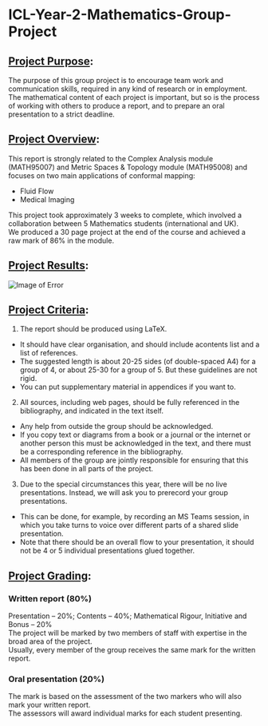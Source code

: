 # ICL-Year-2-Mathematics-Group-Project
## <ins>Project Purpose</ins>:
The purpose of this group project is to encourage team work and communication skills, required in any kind of research or in employment. The mathematical content of each project is important, but so is the process of working with others to produce a report, and to prepare an oral presentation to a strict deadline.
<br/>
## <ins>Project Overview</ins>:
This report is strongly related to the Complex Analysis module (MATH95007) and Metric Spaces & Topology module (MATH95008) and focuses on two main applications of conformal mapping:
<br/>
- Fluid Flow
- Medical Imaging

This project took approximately 3 weeks to complete, which involved a collaboration between 5 Mathematics students (international and UK). 
<br/> 
We produced a 30 page project at the end of the course and achieved a raw mark of 86% in the module. 
<br/>
## <ins>Project Results</ins>:
![Image of Error](https://octodex.github.com/images/error.png)
## <ins>Project Criteria</ins>:
1. The report should be produced using LaTeX. 
  - It should have clear organisation, and should include acontents list and a list of references. 
  - The suggested length is about 20-25 sides (of double-spaced A4) for a group of 4, or about 25-30 for a group of 5. But these guidelines are not rigid. 
  - You can put supplementary material in appendices if you want to.
2. All sources, including web pages, should be fully referenced in the bibliography, and indicated in the text itself. 
  - Any help from outside the group should be acknowledged. 
  - If you copy text or diagrams from a book or a journal or the internet or another person this must be acknowledged in the text, and there must be a corresponding reference in the bibliography. 
  - All members of the group are jointly responsible for ensuring that this has been done in all parts of the project. 
3. Due to the special circumstances this year, there will be no live presentations. Instead, we will ask you to prerecord your group presentations. 
  - This can be done, for example, by recording an MS Teams session, in which you take turns to voice over different parts of a shared slide presentation. 
  - Note that there should be an overall flow to your presentation, it should not be 4 or 5 individual presentations glued together. 
## <ins>Project Grading</ins>:
### Written report (80%)
Presentation – 20%; Contents – 40%; Mathematical Rigour, Initiative and Bonus – 20%\
The project will be marked by two members of staff with expertise in the broad area of the project.\
Usually, every member of the group receives the same mark for the written report.
### Oral presentation (20%)
The mark is based on the assessment of the two markers who will also mark your written report.\
The assessors will award individual marks for each student presenting.
